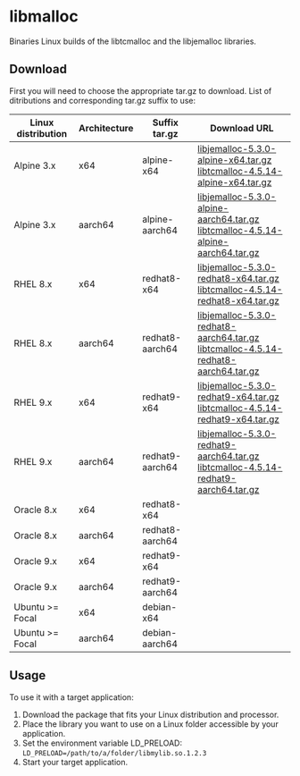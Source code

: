 # libmalloc

Binaries Linux builds of the libtcmalloc and the libjemalloc libraries.

## Download

First you will need to choose the appropriate tar.gz to download. List of ditributions and corresponding tar.gz suffix to use:

| Linux distribution | Architecture | Suffix tar.gz | Download URL |
|---|---|---|---|
| Alpine 3.x | x64 | alpine-x64 | [libjemalloc-5.3.0-alpine-x64.tar.gz](https://github.com/nmaguiar/libmalloc/releases/download/0.1.0/libjemalloc-5.3.0-alpine-x64.tar.gz)<br /> [libtcmalloc-4.5.14-alpine-x64.tar.gz](https://github.com/nmaguiar/libmalloc/releases/download/0.1.0/libtcmalloc-4.5.14-alpine-x64.tar.gz) |
| Alpine 3.x | aarch64 | alpine-aarch64 | [libjemalloc-5.3.0-alpine-aarch64.tar.gz](https://github.com/nmaguiar/libmalloc/releases/download/0.1.0/libjemalloc-5.3.0-alpine-aarch64.tar.gz)<br />[libtcmalloc-4.5.14-alpine-aarch64.tar.gz](https://github.com/nmaguiar/libmalloc/releases/download/0.1.0/libtcmalloc-4.5.14-alpine-aarch64.tar.gz) |
| RHEL 8.x | x64 | redhat8-x64 | [libjemalloc-5.3.0-redhat8-x64.tar.gz](https://github.com/nmaguiar/libmalloc/releases/download/0.1.0/libjemalloc-5.3.0-redhat8-x64.tar.gz)<br /> [libtcmalloc-4.5.14-redhat8-x64.tar.gz](https://github.com/nmaguiar/libmalloc/releases/download/0.1.0/libtcmalloc-4.5.14-redhat8-x64.tar.gz)  |
| RHEL 8.x | aarch64 | redhat8-aarch64 | [libjemalloc-5.3.0-redhat8-aarch64.tar.gz](https://github.com/nmaguiar/libmalloc/releases/download/0.1.0/libjemalloc-5.3.0-redhat8-aarch64.tar.gz)<br /> [libtcmalloc-4.5.14-redhat8-aarch64.tar.gz](https://github.com/nmaguiar/libmalloc/releases/download/0.1.0/libtcmalloc-4.5.14-redhat8-aarch64.tar.gz)  |
| RHEL 9.x | x64 | redhat9-x64 | [libjemalloc-5.3.0-redhat9-x64.tar.gz](https://github.com/nmaguiar/libmalloc/releases/download/0.1.0/libjemalloc-5.3.0-redhat9-x64.tar.gz)<br /> [libtcmalloc-4.5.14-redhat9-x64.tar.gz](https://github.com/nmaguiar/libmalloc/releases/download/0.1.0/libtcmalloc-4.5.14-redhat9-x64.tar.gz) |
| RHEL 9.x | aarch64 | redhat9-aarch64 | [libjemalloc-5.3.0-redhat9-aarch64.tar.gz](https://github.com/nmaguiar/libmalloc/releases/download/0.1.0/libjemalloc-5.3.0-redhat9-aarch64.tar.gz)<br /> [libtcmalloc-4.5.14-redhat9-aarch64.tar.gz](https://github.com/nmaguiar/libmalloc/releases/download/0.1.0/libtcmalloc-4.5.14-redhat9-aarch64.tar.gz)  |
| Oracle 8.x | x64 | redhat8-x64 | |
| Oracle 8.x | aarch64 | redhat8-aarch64 | |
| Oracle 9.x | x64 | redhat9-x64 | |
| Oracle 9.x | aarch64 | redhat9-aarch64 | |
| Ubuntu >= Focal | x64 | debian-x64 | |
| Ubuntu >= Focal | aarch64 | debian-aarch64 | |

## Usage

To use it with a target application:

1. Download the package that fits your Linux distribution and processor.
2. Place the library you want to use on a Linux folder accessible by your application.
3. Set the environment variable LD_PRELOAD: ```LD_PRELOAD=/path/to/a/folder/libmylib.so.1.2.3```
4. Start your target application.

